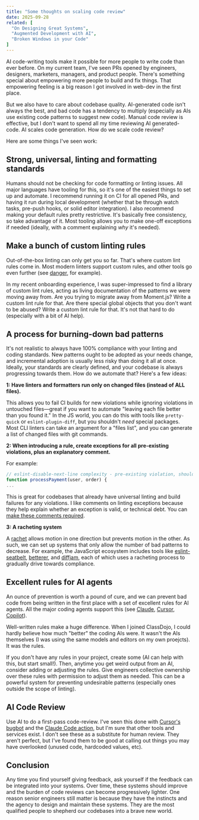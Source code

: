 ```yaml
---
title: "Some thoughts on scaling code review"
date: 2025-09-28
related: [
  "On Designing Great Systems",
  "Augmented Development with AI",
  "Broken Windows in your Code"
]
---
```


AI code-writing tools make it possible for more people to write code than ever before. On my current team, I've seen PRs opened by engineers, designers, marketers, managers, and product people. There's something special about empowering more people to build and fix things. That empowering feeling is a big reason I got involved in web-dev in the first place.

But we also have to care about codebase quality. AI-generated code isn't always the best, and bad code has a tendency to multiply (especially as AIs use existing code patterns to suggest new code). Manual code review is effective, but I don't want to spend all my time reviewing AI generated-code. AI scales code generation. How do we scale code review?

Here are some things I've seen work:

## Strong, universal, linting and formatting standards

Humans should not be checking for code formatting or linting issues. All major languages have tooling for this, so it's one of the easiest things to set up and automate. I recommend running it on CI for all opened PRs, and having it run during local development (whether that be through watch tasks, pre-push hooks, or solid editor integration). I also recommend making your default rules pretty restrictive. It's basically free consistency, so take advantage of it. Most tooling allows you to make one-off exceptions if needed (ideally, with a comment explaining *why* it's needed).

## Make a bunch of custom linting rules

 Out-of-the-box linting can only get you so far. That's where custom lint rules come in. Most modern linters support custom rules, and other tools go even further (see [danger](https://danger.systems/), for example).

 In my recent onboarding experience, I was super-impressed to find a library of custom lint rules, acting as living documentation of the patterns we were moving away from. Are you trying to migrate away from Moment.js? Write a custom lint rule for that. Are there special global objects that you don't want to be abused? Write a custom lint rule for that. It's not that hard to do (especially with a bit of AI help).

## A process for burning-down bad patterns

It's not realistic to always have 100% compliance with your linting and coding standards. New patterns ought to be adopted as your needs change, and incremental adoption is usually less risky than doing it all at once. Ideally, your standards are clearly defined, and your codebase is always progressing towards them. How do we automate that? Here's a few ideas:

**1: Have linters and formatters run only on changed files (instead of ALL files).**

This allows you to fail CI builds for new violations while ignoring violations in untouched files—great if you want to automate "leaving each file better than you found it." In the JS world, you can do this with tools like `pretty-quick` or `eslint-plugin-diff`, but you shouldn't *need* special packages. Most CLI linters can take an argument for a "files list", and you can generate a list of changed files with git commands.

**2: When introducing a rule, create exceptions for all pre-existing violations, plus an explanatory comment.**

For example:

```js
// eslint-disable-next-line complexity - pre-existing violation, should be fixable
function processPayment(user, order) {
...
```

This is great for codebases that already have universal linting and build failures for any violations. I like comments on linting exceptions because they help explain whether an exception is valid, or technical debt. You can [make these comments required](https://eslint-community.github.io/eslint-plugin-eslint-comments/rules/require-description.html).

**3: A racheting system**

A [rachet](https://en.wikipedia.org/wiki/Ratchet_(device)) allows motion in one direction but prevents motion in the other. As such, we can set up systems that only allow the number of bad patterns to decrease. For example, the JavaScript ecosystem includes tools like [eslint-seatbelt](https://www.notion.com/blog/how-we-evolved-our-code-notions-ratcheting-system-using-custom-eslint-rules), [betterer](https://github.com/phenomnomnominal/betterer), and [diffjam](https://github.com/diffjam/diffjam), each of which uses a racheting process to gradually drive towards compliance.

## Excellent rules for AI agents

An ounce of prevention is worth a pound of cure, and we can prevent bad code from being written in the first place with a set of excellent rules for AI agents. All the major coding agents support this (see [Claude](https://www.anthropic.com/engineering/claude-code-best-practices#a-create-claudemd-files), [Cursor](https://cursor.com/docs/context/rules), [Copilot](https://docs.github.com/en/copilot/how-tos/configure-custom-instructions/add-repository-instructions)).

Well-written rules make a huge difference. When I joined ClassDojo, I could hardly believe how much "better" the coding AIs were. It wasn't the AIs themselves (I was using the same models and editors on my own proejcts). It was the rules.

If you don't have any rules in your project, create some (AI can help with this, but start small!). Then, anytime you get weird output from an AI, consider adding or adjusting the rules. Give engineers collective ownership over these rules with permission to adjust them as needed. This can be a powerful system for preventing undesirable patterns (especially ones outside the scope of linting).

## AI Code Review

Use AI to do a first-pass code-review. I've seen this done with [Cursor's bugbot](https://docs.cursor.com/en/bugbot) and the [Claude Code action](https://github.com/anthropics/claude-code-action), but I'm sure that other tools and services exist. I don't see these as a substitute for human review. They aren't perfect, but I've found them to be good at calling out things you may have overlooked (unused code, hardcoded values, etc).

## Conclusion

Any time you find yourself giving feedback, ask yourself if the feedback can be integrated into your systems. Over time, these systems should improve and the burden of code reviews can become progressively lighter. One reason senior engineers still matter is because they have the instincts and the agency to design and maintain these systems. They are the most qualified people to shepherd our codebases into a brave new world.
